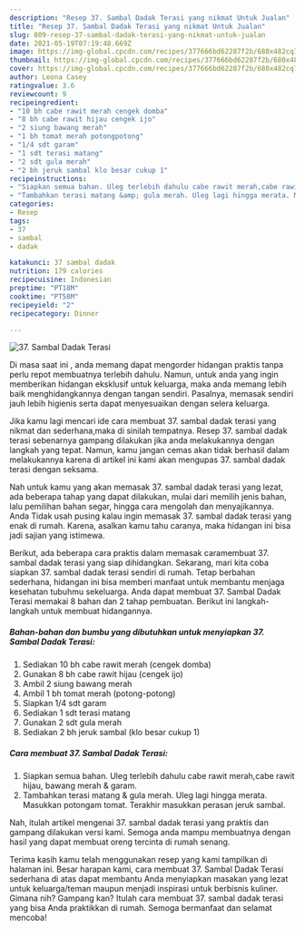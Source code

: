 ```yaml
---
description: "Resep 37. Sambal Dadak Terasi yang nikmat Untuk Jualan"
title: "Resep 37. Sambal Dadak Terasi yang nikmat Untuk Jualan"
slug: 809-resep-37-sambal-dadak-terasi-yang-nikmat-untuk-jualan
date: 2021-05-19T07:19:48.669Z
image: https://img-global.cpcdn.com/recipes/377666bd62287f2b/680x482cq70/37-sambal-dadak-terasi-foto-resep-utama.jpg
thumbnail: https://img-global.cpcdn.com/recipes/377666bd62287f2b/680x482cq70/37-sambal-dadak-terasi-foto-resep-utama.jpg
cover: https://img-global.cpcdn.com/recipes/377666bd62287f2b/680x482cq70/37-sambal-dadak-terasi-foto-resep-utama.jpg
author: Leona Casey
ratingvalue: 3.6
reviewcount: 9
recipeingredient:
- "10 bh cabe rawit merah cengek domba"
- "8 bh cabe rawit hijau cengek ijo"
- "2 siung bawang merah"
- "1 bh tomat merah potongpotong"
- "1/4 sdt garam"
- "1 sdt terasi matang"
- "2 sdt gula merah"
- "2 bh jeruk sambal klo besar cukup 1"
recipeinstructions:
- "Siapkan semua bahan. Uleg terlebih dahulu cabe rawit merah,cabe rawit hijau, bawang merah &amp; garam."
- "Tambahkan terasi matang &amp; gula merah. Uleg lagi hingga merata. Masukkan potongam tomat. Terakhir masukkan perasan jeruk sambal."
categories:
- Resep
tags:
- 37
- sambal
- dadak

katakunci: 37 sambal dadak 
nutrition: 179 calories
recipecuisine: Indonesian
preptime: "PT18M"
cooktime: "PT58M"
recipeyield: "2"
recipecategory: Dinner

---
```



![37. Sambal Dadak Terasi](https://img-global.cpcdn.com/recipes/377666bd62287f2b/680x482cq70/37-sambal-dadak-terasi-foto-resep-utama.jpg)

Di masa  saat ini , anda memang dapat mengorder hidangan praktis tanpa perlu repot membuatnya terlebih dahulu. Namun, untuk anda yang ingin memberikan hidangan eksklusif untuk keluarga, maka anda memang lebih baik menghidangkannya dengan tangan sendiri. Pasalnya, memasak sendiri jauh lebih higienis serta dapat menyesuaikan dengan selera keluarga.

Jika kamu lagi mencari ide cara membuat 37. sambal dadak terasi yang nikmat dan sederhana,maka di sinilah tempatnya. Resep 37. sambal dadak terasi  sebenarnya gampang dilakukan jika anda melakukannya dengan langkah yang tepat. Namun, kamu jangan cemas akan tidak berhasil dalam melakukannya 
karena di artikel ini kami akan mengupas 37. sambal dadak terasi dengan seksama.  



Nah untuk kamu yang akan memasak 37. sambal dadak terasi yang lezat, ada beberapa tahap yang dapat dilakukan, mulai dari memilih jenis bahan, lalu pemilihan bahan segar, hingga cara mengolah dan menyajikannya. Anda Tidak usah pusing kalau ingin memasak 37. sambal dadak terasi yang enak di rumah. Karena, asalkan kamu  tahu caranya, maka hidangan ini bisa jadi sajian yang istimewa.

Berikut, ada beberapa cara praktis  dalam memasak caramembuat 37. sambal dadak terasi yang siap dihidangkan. Sekarang, mari kita coba siapkan 37. sambal dadak terasi sendiri di rumah. Tetap berbahan sederhana, hidangan ini bisa memberi manfaat untuk membantu menjaga kesehatan tubuhmu sekeluarga. Anda dapat membuat 37. Sambal Dadak Terasi memakai 8 bahan dan 2 tahap pembuatan. Berikut ini langkah-langkah untuk membuat hidangannya.

<!--inarticleads1-->

##### Bahan-bahan dan bumbu yang dibutuhkan untuk menyiapkan 37. Sambal Dadak Terasi:

1. Sediakan 10 bh cabe rawit merah (cengek domba)
1. Gunakan 8 bh cabe rawit hijau (cengek ijo)
1. Ambil 2 siung bawang merah
1. Ambil 1 bh tomat merah (potong-potong)
1. Siapkan 1/4 sdt garam
1. Sediakan 1 sdt terasi matang
1. Gunakan 2 sdt gula merah
1. Sediakan 2 bh jeruk sambal (klo besar cukup 1)




<!--inarticleads2-->

##### Cara membuat 37. Sambal Dadak Terasi:

1. Siapkan semua bahan. Uleg terlebih dahulu cabe rawit merah,cabe rawit hijau, bawang merah &amp; garam.
1. Tambahkan terasi matang &amp; gula merah. Uleg lagi hingga merata. Masukkan potongam tomat. Terakhir masukkan perasan jeruk sambal.




Nah, itulah artikel mengenai  37. sambal dadak terasi  yang praktis dan gampang dilakukan versi kami. Semoga anda mampu membuatnya dengan hasil yang dapat membuat oreng tercinta di rumah senang. 

Terima kasih kamu telah menggunakan resep yang kami tampilkan di halaman ini. Besar harapan kami, cara membuat  37. Sambal Dadak Terasi sederhana di atas dapat membantu Anda menyiapkan masakan yang lezat untuk keluarga/teman maupun menjadi inspirasi untuk berbisnis kuliner. Gimana nih? Gampang kan? Itulah cara membuat 37. sambal dadak terasi yang bisa Anda praktikkan di rumah. Semoga bermanfaat dan selamat mencoba!

